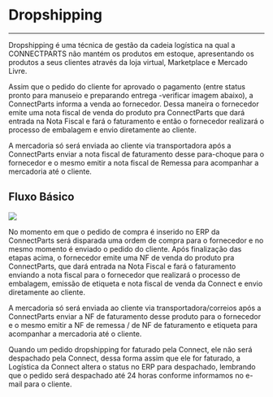 # Dropshipping

---

Dropshipping é uma técnica de gestão da cadeia logística na qual a CONNECTPARTS não mantém os produtos em estoque, apresentando os produtos a seus clientes através da loja virtual, Marketplace e Mercado Livre.

Assim que o pedido do cliente for aprovado o pagamento (entre status pronto para manuseio e preparando entrega -verificar imagem abaixo), a ConnectParts informa a venda ao fornecedor. Dessa maneira o fornecedor emite uma nota fiscal de venda do produto pra ConnectParts que dará entrada na Nota Fiscal e fará o faturamento e então o fornecedor realizará o processo de embalagem e envio diretamente ao cliente.

A mercadoria só será enviada ao cliente via transportadora após a ConnectParts enviar a nota fiscal de faturamento desse para-choque para o fornecedor e o mesmo emitir a nota fiscal de Remessa para acompanhar a mercadoria até o cliente.

## Fluxo Básico

![](http://developers.connectparts.com.br/imagens/FluxoBasicoDropShipping.png)


No momento em que o pedido de compra é inserido no ERP da ConnectParts será disparada uma ordem de compra para o fornecedor e no mesmo momento é enviado o pedido do cliente. Após finalização das etapas acima, o fornecedor emite uma NF de venda do produto pra ConnectParts, que dará entrada na Nota Fiscal e fará o faturamento enviando a nota fiscal para o fornecedor que realizará o processo de embalagem, emissão de etiqueta e nota fiscal de venda da Connect e envio diretamente ao cliente.

A mercadoria só será enviada ao cliente via transportadora/correios após a ConnectParts enviar a NF de faturamento desse produto para o fornecedor e o mesmo emitir a NF de remessa / de NF de faturamento e etiqueta para acompanhar a mercadoria até o cliente.

Quando um pedido dropshipping for faturado pela Connect, ele não será despachado pela Connect, dessa forma assim que ele for faturado, a Logística da Connect altera o status no ERP para despachado, lembrando que o pedido será despachado até 24 horas conforme informamos no e-mail para o cliente. 



